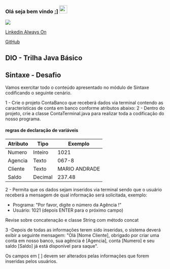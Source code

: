 ### Olá seja bem vindo ;]  <img src="https://media.giphy.com/media/hvRJCLFzcasrR4ia7z/giphy.gif" width="25px">
![](https://visitor-badge.glitch.me/badge?page_id=correiarangel)

[Linkedin Always On](https://www.linkedin.com/in/marcos-fabiano-correia-rangel/)

[GitHub](https://github.com/correiarangel) 

## DIO - Trilha Java Básico


## Sintaxe - Desafio
Vamos exercitar todo o conteúdo apresentado no módulo de Sintaxe codificando o seguinte cenário.

 1 - Crie o projeto ContaBanco que receberá dados via terminal contendo as características de conta em banco conforme atributos abaixo:
 2 - Dentro do projeto, crie a classe ContaTerminal.java para realizar toda a codificação do nosso programa.

#### regras de declaração de variáveis

 | Atributo |  Tipo	  |    Exemplo     |
 |----------|---------|----------------|
 |  Numero  | Inteiro |      1021      |
 |  Agencia | Texto	  |     067-8      |
 |  Cliente |  Texto  |  MARIO ANDRADE |
 |  Saldo   | Decimal |     237.48     |

2 - Permita que os dados sejam inseridos via terminal sendo que o usuário receberá a mensagem de qual informação será solicitada, exemplo:
 - Programa: "Por favor, digite o número da Agência !"
 - Usuário: 1021 (depois ENTER para o próximo campo)

Revise sobre concatenação e classe String com método concat

3 -Depois de todas as informações terem sido inseridas, o sistema deverá exibir a seguinte mensagem:
"Olá [Nome Cliente], obrigado por criar uma conta em nosso banco, sua agência é [Agencia], conta [Numero] e seu saldo [Saldo] já está disponível para saque".

Os campos em [ ] devem ser alterados pelas informações que forem inseridas pelos usuários.